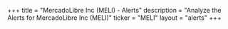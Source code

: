 +++
title = "MercadoLibre Inc (MELI) - Alerts"
description = "Analyze the Alerts for MercadoLibre Inc (MELI)"
ticker = "MELI"
layout = "alerts"
+++

